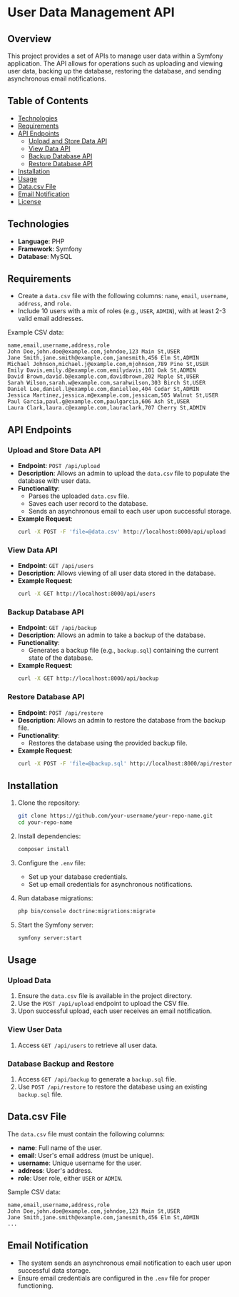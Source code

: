 
# User Data Management API

## Overview

This project provides a set of APIs to manage user data within a Symfony application. The API allows for operations such as uploading and viewing user data, backing up the database, restoring the database, and sending asynchronous email notifications.

## Table of Contents
- [Technologies](#technologies)
- [Requirements](#requirements)
- [API Endpoints](#api-endpoints)
  - [Upload and Store Data API](#upload-and-store-data-api)
  - [View Data API](#view-data-api)
  - [Backup Database API](#backup-database-api)
  - [Restore Database API](#restore-database-api)
- [Installation](#installation)
- [Usage](#usage)
- [Data.csv File](#datacsv-file)
- [Email Notification](#email-notification)
- [License](#license)

## Technologies

- **Language**: PHP
- **Framework**: Symfony
- **Database**: MySQL

## Requirements

- Create a `data.csv` file with the following columns: `name`, `email`, `username`, `address`, and `role`.
- Include 10 users with a mix of roles (e.g., `USER`, `ADMIN`), with at least 2-3 valid email addresses.

Example CSV data:
```csv
name,email,username,address,role
John Doe,john.doe@example.com,johndoe,123 Main St,USER
Jane Smith,jane.smith@example.com,janesmith,456 Elm St,ADMIN
Michael Johnson,michael.j@example.com,mjohnson,789 Pine St,USER
Emily Davis,emily.d@example.com,emilydavis,101 Oak St,ADMIN
David Brown,david.b@example.com,davidbrown,202 Maple St,USER
Sarah Wilson,sarah.w@example.com,sarahwilson,303 Birch St,USER
Daniel Lee,daniel.l@example.com,daniellee,404 Cedar St,ADMIN
Jessica Martinez,jessica.m@example.com,jessicam,505 Walnut St,USER
Paul Garcia,paul.g@example.com,paulgarcia,606 Ash St,USER
Laura Clark,laura.c@example.com,lauraclark,707 Cherry St,ADMIN
```

## API Endpoints

### Upload and Store Data API

- **Endpoint**: `POST /api/upload`
- **Description**: Allows an admin to upload the `data.csv` file to populate the database with user data.
- **Functionality**:
  - Parses the uploaded `data.csv` file.
  - Saves each user record to the database.
  - Sends an asynchronous email to each user upon successful storage.
- **Example Request**:
  ```bash
  curl -X POST -F 'file=@data.csv' http://localhost:8000/api/upload
  ```

### View Data API

- **Endpoint**: `GET /api/users`
- **Description**: Allows viewing of all user data stored in the database.
- **Example Request**:
  ```bash
  curl -X GET http://localhost:8000/api/users
  ```

### Backup Database API

- **Endpoint**: `GET /api/backup`
- **Description**: Allows an admin to take a backup of the database.
- **Functionality**:
  - Generates a backup file (e.g., `backup.sql`) containing the current state of the database.
- **Example Request**:
  ```bash
  curl -X GET http://localhost:8000/api/backup
  ```

### Restore Database API

- **Endpoint**: `POST /api/restore`
- **Description**: Allows an admin to restore the database from the backup file.
- **Functionality**:
  - Restores the database using the provided backup file.
- **Example Request**:
  ```bash
  curl -X POST -F 'file=@backup.sql' http://localhost:8000/api/restore
  ```

## Installation

1. Clone the repository:
   ```bash
   git clone https://github.com/your-username/your-repo-name.git
   cd your-repo-name
   ```

2. Install dependencies:
   ```bash
   composer install
   ```

3. Configure the `.env` file:
   - Set up your database credentials.
   - Set up email credentials for asynchronous notifications.

4. Run database migrations:
   ```bash
   php bin/console doctrine:migrations:migrate
   ```

5. Start the Symfony server:
   ```bash
   symfony server:start
   ```

## Usage

### Upload Data

1. Ensure the `data.csv` file is available in the project directory.
2. Use the `POST /api/upload` endpoint to upload the CSV file.
3. Upon successful upload, each user receives an email notification.

### View User Data

1. Access `GET /api/users` to retrieve all user data.

### Database Backup and Restore

1. Access `GET /api/backup` to generate a `backup.sql` file.
2. Use `POST /api/restore` to restore the database using an existing `backup.sql` file.

## Data.csv File

The `data.csv` file must contain the following columns:
- **name**: Full name of the user.
- **email**: User's email address (must be unique).
- **username**: Unique username for the user.
- **address**: User's address.
- **role**: User role, either `USER` or `ADMIN`.

Sample CSV data:
```csv
name,email,username,address,role
John Doe,john.doe@example.com,johndoe,123 Main St,USER
Jane Smith,jane.smith@example.com,janesmith,456 Elm St,ADMIN
...
```

## Email Notification

- The system sends an asynchronous email notification to each user upon successful data storage.
- Ensure email credentials are configured in the `.env` file for proper functioning.


